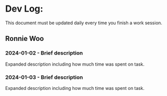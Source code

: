 # Dev Log:

This document must be updated daily every time you finish a work session.

## Ronnie Woo

### 2024-01-02 - Brief description
Expanded description including how much time was spent on task.

### 2024-01-03 - Brief description
Expanded description including how much time was spent on task.
